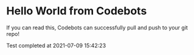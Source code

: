 # Hello World from Codebots

If you can read this, Codebots can successfully pull and push to your git repo!

Test completed at 2021-07-09 15:42:23